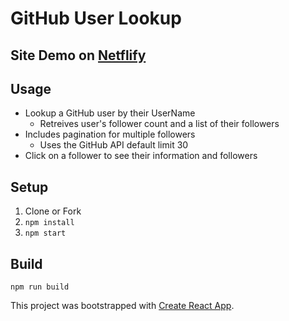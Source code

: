 # GitHub User Lookup

## Site Demo on [Netflify](https://friendly-brown-22842b.netlify.com/)

## Usage
* Lookup a GitHub user by their UserName
  * Retreives user's follower count and a list of their followers
* Includes pagination for multiple followers
  * Uses the GitHub API default limit 30
* Click on a follower to see their information and followers

## Setup
1. Clone or Fork
2. `npm install`
3. `npm start`

## Build
`npm run build`

This project was bootstrapped with [Create React App](https://github.com/facebookincubator/create-react-app).